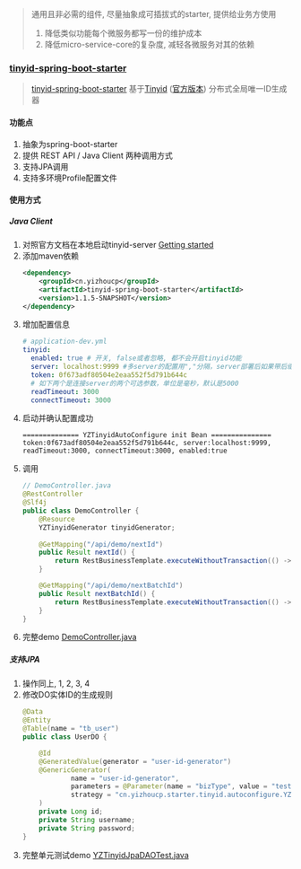 > 通用且非必需的组件, 尽量抽象成可插拔式的starter, 提供给业务方使用
> 1. 降低类似功能每个微服务都写一份的维护成本
> 2. 降低micro-service-core的复杂度, 减轻各微服务对其的依赖

### [tinyid-spring-boot-starter](https://git.yizhoucp.cn/microservices/yizhoucp-starter/-/tree/master/tinyid-spring-boot-starter) 
> [tinyid-spring-boot-starter](https://git.yizhoucp.cn/microservices/yizhoucp-starter/-/tree/master/tinyid-spring-boot-starter) 基于[Tinyid](https://git.yizhoucp.cn/microservices/tinyid/-/tree/dev) ([官方版本](https://github.com/didi/tinyid)) 分布式全局唯一ID生成器
#### 功能点
1. 抽象为spring-boot-starter
2. 提供 REST API / Java Client 两种调用方式
3. 支持JPA调用
4. 支持多环境Profile配置文件

#### 使用方式
##### Java Client
1. 对照官方文档在本地启动tinyid-server [Getting started](https://github.com/didi/tinyid/wiki/Getting-started)
2. 添加maven依赖 
    ```xml
   <dependency>
        <groupId>cn.yizhoucp</groupId>
        <artifactId>tinyid-spring-boot-starter</artifactId>
        <version>1.1.5-SNAPSHOT</version>
   </dependency>
   ```
3. 增加配置信息
    ```yaml
    # application-dev.yml
    tinyid:
      enabled: true # 开关, false或者忽略, 都不会开启tinyid功能
      server: localhost:9999 #多server的配置用","分隔，server部署后如果带后缀，可配置在后端后
      token: 0f673adf80504e2eaa552f5d791b644c
      # 如下两个是连接server的两个可选参数，单位是毫秒，默认是5000
      readTimeout: 3000
      connectTimeout: 3000
    ```
4. 启动并确认配置成功
    ```
    ============== YZTinyidAutoConfigure init Bean ===============
    token:0f673adf80504e2eaa552f5d791b644c, server:localhost:9999, readTimeout:3000, connectTimeout:3000, enabled:true
    ```
5. 调用
    ```java
    // DemoController.java
   @RestController
    @Slf4j
    public class DemoController {
        @Resource
        YZTinyidGenerator tinyidGenerator;
        
        @GetMapping("/api/demo/nextId")
        public Result nextId() {
            return RestBusinessTemplate.executeWithoutTransaction(() -> tinyidGenerator.nextId("test"));
        }

        @GetMapping("/api/demo/nextBatchId")
        public Result nextBatchId() {
            return RestBusinessTemplate.executeWithoutTransaction(() -> tinyidGenerator.nextId("test", 10));
        }
    }
    ```
6. 完整demo [DemoController.java](https://git.yizhoucp.cn/microservices/demo-services/-/tree/feature/20210214-test-starter/src/main/java/cn/yizhoucp/demo/api/project/web/rest/controller)

##### 支持JPA
1. 操作同上, 1, 2, 3, 4
2. 修改DO实体ID的生成规则
    ```java
    @Data
    @Entity
    @Table(name = "tb_user")
    public class UserDO {
    
        @Id
        @GeneratedValue(generator = "user-id-generator")
        @GenericGenerator(
                name = "user-id-generator",
                parameters = @Parameter(name = "bizType", value = "test"),
                strategy = "cn.yizhoucp.starter.tinyid.autoconfigure.YZTinyidGeneratorJPA"
        )
        private Long id;
        private String username;
        private String password;
    }
    ```
3. 完整单元测试demo [YZTinyidJpaDAOTest.java](https://git.yizhoucp.cn/microservices/demo-services/-/blob/feature/20210214-test-starter/src/test/java/cn/yizhoucp/demo/api/project/dal/jpa/dao/YZTinyidJpaDAOTest.java)
    
 